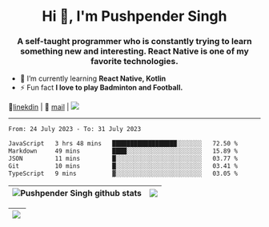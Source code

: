 <h1 align="center">Hi 👋, I'm Pushpender Singh</h1>
<h3 align="center">A self-taught programmer who is constantly trying to learn something new and interesting. React Native is one of my favorite technologies.</h3>

- 🌱 I’m currently learning **React Native, Kotlin**
- ⚡ Fun fact **I love to play Badminton and Football.**

👔[linekdin](https://www.linkedin.com/in/pushpender-singh-240061202/) | 📧 [mail](mailto:pushpendersingh694@gmail.com) | ![](https://komarev.com/ghpvc/?username=pushpender-singh-ap&color=blue)


---

<!--START_SECTION:waka-->

```txt
From: 24 July 2023 - To: 31 July 2023

JavaScript   3 hrs 48 mins   ██████████████████░░░░░░░   72.50 %
Markdown     49 mins         ████░░░░░░░░░░░░░░░░░░░░░   15.89 %
JSON         11 mins         █░░░░░░░░░░░░░░░░░░░░░░░░   03.77 %
Git          10 mins         █░░░░░░░░░░░░░░░░░░░░░░░░   03.41 %
TypeScript   9 mins          ▓░░░░░░░░░░░░░░░░░░░░░░░░   03.05 %
```

<!--END_SECTION:waka-->

| <a><img align="center" src="https://github-readme-stats-iota-ecru-15.vercel.app/api?username=pushpender-singh-ap&show_icons=true&include_all_commits=true&theme=buefy&hide_border=true" alt="Pushpender Singh github stats" /></a> | <a><img align="center" src="https://github-readme-stats-iota-ecru-15.vercel.app/api/top-langs/?username=pushpender-singh-ap&layout=compact&theme=buefy&hide_border=true" /></a> |
| ------------- | ------------- |

| <a> <img align="left" src="https://github-readme-streak-stats.herokuapp.com/?user=pushpender-singh-ap" /></br> </a> |
| ------------- |
